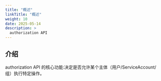 ```yaml
---
title: "概述"
linkTitle: "概述"
weight: 10
date: 2025-05-14
description: >
  authorization API
---
```



## 介绍

authorization API 的核心功能:决定是否允许某个主体（用户/ServiceAccount/组）执行特定操作。


